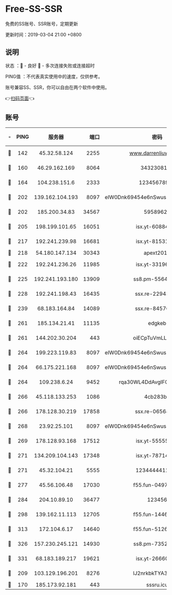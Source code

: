 # Free-SS-SSR

免费的SS账号、SSR账号，定期更新

更新时间：2019-03-04 21:00 +0800

## 说明

状态     ：🙂 - 良好 🙁 - 多次连接失败或连接超时

PING值   ：不代表真实使用中的速度，仅供参考。

账号兼容SS、SSR，你可以自由在两个软件中使用。

👉[扫码页面](https://liesauer.github.io/free-ss-ssr.github.io/)👈

## 账号

|-|PING|服务器|端口|密码|加密方式|区域|
|:----:|:----:|:-----:|-----:|:----:|:----:|:----:|
|🙂|142|45.32.58.124|2255|www.darrenliuwei.com|aes-256-cfb|JP|
|🙂|160|46.29.162.169|8064|3432308177|aes-256-cfb|RU|
|🙂|164|104.238.151.6|2333|12345678900|aes-256-cfb|JP|
|🙂|202|139.162.104.193|8097|eIW0Dnk69454e6nSwuspv9DmS201tQ0D|aes-256-cfb|JP|
|🙂|202|185.200.34.83|34567|59589627|aes-256-cfb|US|
|🙂|205|198.199.101.65|16051|isx.yt-60884333|aes-256-cfb|US|
|🙂|217|192.241.239.98|16681|isx.yt-81531796|aes-256-cfb|US|
|🙂|218|54.180.147.134|30343|apext2019|chacha20|KR|
|🙂|222|192.241.236.26|11985|isx.yt-33196009|aes-256-cfb|US|
|🙂|225|192.241.193.180|13909|ss8.pm-55642212|aes-256-cfb|US|
|🙂|228|192.241.198.43|16435|ssx.re-22943266|aes-256-cfb|US|
|🙂|239|68.183.164.84|14089|ssx.re-84576345|aes-256-cfb|US|
|🙂|261|185.134.21.41|11135|edgkeb|aes-256-cfb|GB|
|🙂|261|144.202.30.204|443|oiECpTuVmLLxk4Ts|aes-256-cfb|US|
|🙂|264|199.223.119.83|8097|eIW0Dnk69454e6nSwuspv9DmS201tQ0D|aes-256-cfb|US|
|🙂|264|66.175.221.168|8097|eIW0Dnk69454e6nSwuspv9DmS201tQ0D|aes-256-cfb|US|
|🙂|264|109.238.6.24|9452|rqa30WL4DdAvgIFG6Fs3znzTa|aes-256-cfb|FR|
|🙂|266|45.118.133.253|1086|4cb283b8|aes-256-cfb|SG|
|🙂|266|178.128.30.219|17858|ssx.re-06564019|aes-256-cfb|SG|
|🙂|268|23.92.25.101|8097|eIW0Dnk69454e6nSwuspv9DmS201tQ0D|aes-256-cfb|US|
|🙂|269|178.128.93.168|17512|isx.yt-55555865|aes-256-cfb|SG|
|🙂|271|134.209.104.143|17348|isx.yt-78714396|aes-256-cfb|SG|
|🙂|271|45.32.104.21|5555|1234444411111|aes-256-cfb|SG|
|🙂|277|45.56.106.48|17030|f55.fun-04977203|aes-256-cfb|US|
|🙂|284|204.10.89.10|36477|123456|aes-256-cfb|US|
|🙂|298|139.162.11.113|12705|f55.fun-14460072|aes-256-cfb|SG|
|🙂|313|172.104.6.17|14640|f55.fun-51267758|aes-256-cfb|US|
|🙂|326|157.230.245.121|14930|ss8.pm-73529175|aes-256-cfb|SG|
|🙂|331|68.183.189.217|19621|isx.yt-26660218|aes-256-cfb|SG|
|🙂|209|103.129.196.201|8276|lJ2nrkbkTYA30wv0|aes-256-cfb|US|
|🙁|170|185.173.92.181|443|sssru.icu|rc4-md5|RU|
